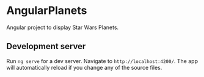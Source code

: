 # AngularPlanets

Angular project to display Star Wars Planets. 

## Development server

Run `ng serve` for a dev server. Navigate to `http://localhost:4200/`. The app will automatically reload if you change any of the source files.


